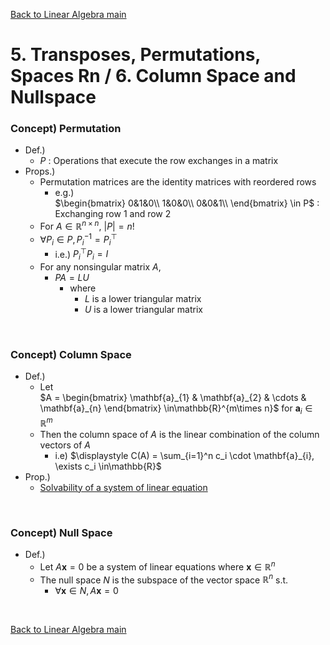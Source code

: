 [Back to Linear Algebra main](../../main.md)

# 5. Transposes, Permutations, Spaces Rn / 6. Column Space and Nullspace
### Concept) Permutation
- Def.) 
  - $`P`$ : Operations that execute the row exchanges in a matrix
- Props.)
  - Permutation matrices are the identity matrices with reordered rows
    - e.g.)   
      $`\begin{bmatrix}
        0&1&0\\
        1&0&0\\
        0&0&1\\
      \end{bmatrix} \in P`$ : Exchanging row 1 and row 2
  - For $`A\in\mathbb{R}^{n\times n}`$, $`\vert P \vert = n!`$
  - $`\forall P_i\in P, P_i^{-1} = P_i^\top`$
    - i.e.) $`P_i^\top P_i = I`$
  - For any nonsingular matrix $`A`$,
    - $`PA = LU`$
      - where
        - $`L`$ is a lower triangular matrix
        - $`U`$ is a lower triangular matrix

<br>

### Concept) Column Space
- Def.)
  - Let    
    $`A = \begin{bmatrix}
      \mathbf{a}_{1} & \mathbf{a}_{2} & \cdots & \mathbf{a}_{n}
    \end{bmatrix} \in\mathbb{R}^{m\times n}`$ for $`\mathbf{a}_{i}\in\mathbb{R}^m`$
  - Then the column space of $`A`$ is the linear combination of the column vectors of $`A`$
    - i.e) $`\displaystyle C(A) = \sum_{i=1}^n c_i \cdot \mathbf{a}_{i}, \exists c_i \in\mathbb{R}`$
- Prop.)
  - [Solvability of a system of linear equation](0708.md#concept-solvability-of-a-system-of-linear-equation)

<br>

### Concept) Null Space
- Def.)
  - Let $`A\mathbf{x} = 0`$ be a system of linear equations where $`\mathbf{x}\in\mathbb{R}^n`$
  - The null space $`N`$ is the subspace of the vector space $`\mathbb{R}^n`$ s.t.
    - $`\forall \mathbf{x}\in N, A\mathbf{x}=0`$

<br>

[Back to Linear Algebra main](../../main.md)